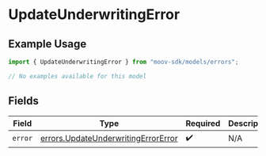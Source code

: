 # UpdateUnderwritingError

## Example Usage

```typescript
import { UpdateUnderwritingError } from "moov-sdk/models/errors";

// No examples available for this model
```

## Fields

| Field                                                                                      | Type                                                                                       | Required                                                                                   | Description                                                                                |
| ------------------------------------------------------------------------------------------ | ------------------------------------------------------------------------------------------ | ------------------------------------------------------------------------------------------ | ------------------------------------------------------------------------------------------ |
| `error`                                                                                    | [errors.UpdateUnderwritingErrorError](../../models/errors/updateunderwritingerrorerror.md) | :heavy_check_mark:                                                                         | N/A                                                                                        |